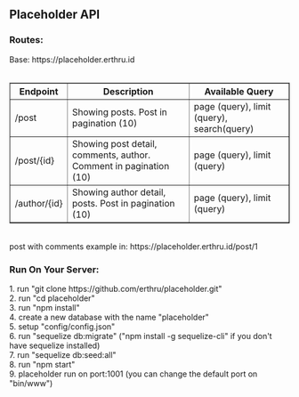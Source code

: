 <h2>Placeholder API</h2>
<h3>Routes:</h3>
<span>Base: https://placeholder.erthru.id</span>
<br /><br />
<table border="1px solid #000000" width="900px">
    <tr>
        <th>Endpoint</th>
        <th>Description</th>
        <th>Available Query</th>
    </tr>
    <tr>
        <td>/post</td>
        <td>Showing posts. Post in pagination (10)</td>
        <td>page (query), limit (query), search(query)</td>
    </tr>
    <tr>
        <td>/post/{id}</td>
        <td>Showing post detail, comments, author. Comment in pagination (10)</td>
        <td>page (query), limit (query)</td>
    </tr>
    <tr>
        <td>/author/{id}</td>
        <td>Showing author detail, posts. Post in pagination (10)</td>
        <td>page (query), limit (query)</td>
    </tr>
</table>
<br />
post with comments example in: https://placeholder.erthru.id/post/1
<br />
<h3>Run On Your Server:</h3>
<p>
    1. run "git clone https://github.com/erthru/placeholder.git"<br />
    2. run "cd placeholder"<br />
    3. run "npm install"<br />
    4. create a new database with the name "placeholder"<br />
    5. setup "config/config.json"<br />
    6. run "sequelize db:migrate" ("npm install -g sequelize-cli" if you don't have sequelize installed)<br />
    7. run "sequelize db:seed:all"<br />
    8. run "npm start"<br />
    9. placeholder run on port:1001 (you can change the default port on "bin/www")
</p>
